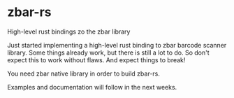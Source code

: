 # zbar-rs
High-level rust bindings zo the zbar library

Just started implementing a high-level rust binding to zbar barcode scanner library.
Some things already work, but there is still a lot to do. So don't expect this to work without flaws.
And expect things to break!

You need zbar native library in order to build zbar-rs.

Examples and documentation will follow in the next weeks.
